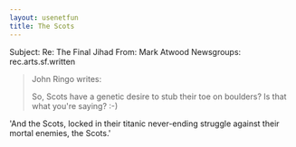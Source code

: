 ```yaml
---
layout: usenetfun
title: The Scots
---
```



 Subject: Re: The Final Jihad 
From: Mark Atwood 
Newsgroups: rec.arts.sf.written
>John Ringo writes:
>
> So, Scots have a genetic desire to stub their toe on boulders? Is
> that what you're saying?
> :-)

'And the Scots, locked in their titanic never-ending struggle
against their mortal enemies, the Scots.'


   